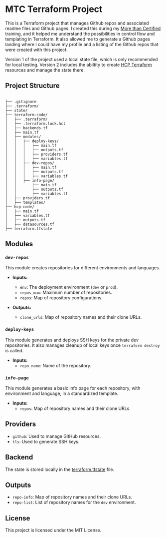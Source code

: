 # MTC Terraform Project

This is a Terraform project that manages Github repos and associated readme files and Github pages. I created this during my [More than Certified](https://morethancertified.com/course/mtc-terraform) training, and it helped me understand the possibilities in control flow and templating in Terraform. It also allowed me to generate a Github pages landing where I could have my profile and a listing of the Github repos that were created with this project.

Version 1 of the project used a local state file, which is only recommended for local testing. Version 2 includes the abiltity to create [HCP Terraform](https://app.terraform.io/) resources and manage the state there.

## Project Structure

```plaintext

├── .gitignore
├── .terraform/
├── state/
├── terraform-code/
│   ├── .terraform/
│   ├── .terraform.lock.hcl
│   ├── backends.tf
│   ├── main.tf
│   ├── modules/
│   │   ├── deploy-keys/
│   │   │   ├── main.tf
│   │   │   ├── outputs.tf
│   │   │   ├── providers.tf
│   │   │   ├── variables.tf
│   │   ├── dev-repos/
│   │   │   ├── main.tf
│   │   │   ├── outputs.tf
│   │   │   ├── variables.tf
│   │   ├── info-page/
│   │       ├── main.tf
│   │       ├── outputs.tf
│   │       ├── variables.tf
│   ├── providers.tf
│   ├── templates/
├── hcp-code/
│   ├── main.tf
│   ├── variables.tf
│   ├── outputs.tf
│   ├── datasources.tf
├── terraform.tfstate
```

## Modules

### `dev-repos`

This module creates repositories for different environments and languages.

- **Inputs:**
  - `env`: The deployment environment (`dev` or `prod`).
  - `repos_max`: Maximum number of repositories.
  - `repos`: Map of repository configurations.

- **Outputs:**
  - `clone_urls`: Map of repository names and their clone URLs.

### `deploy-keys`

This module generates and deploys SSH keys for the private dev repositories. It also manages cleanup of local keys once ```terraform destroy``` is called.

- **Inputs:**
  - `repo_name`: Name of the repository.

### `info-page`

This module generates a basic info page for each repository, with environment and language, in a standardized template.

- **Inputs:**
  - `repos`: Map of repository names and their clone URLs.


## Providers

- `github`: Used to manage GitHub resources.
- `tls`: Used to generate SSH keys.

## Backend

The state is stored locally in the [terraform.tfstate](http://_vscodecontentref_/5) file.

## Outputs

- `repo-info`: Map of repository names and their clone URLs.
- `repo-list`: List of repository names for the `dev` environment.

## License

This project is licensed under the MIT License.